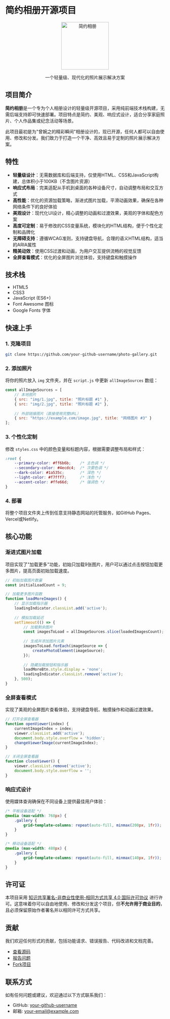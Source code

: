 # 简约相册开源项目

<p align="center">
  <img src="https://img.alicdn.com/imgextra/i2/2212723071657/O1CN01dY34ov1O6xKESoh5k_!!2212723071657.jpg" alt="简约相册" width="150">
</p>

<p align="center">
  一个轻量级、现代化的照片展示解决方案
</p>

## 项目简介

**简约相册**是一个专为个人相册设计的轻量级开源项目，采用纯前端技术栈构建，无需后端支持即可快速部署。项目特点是简约、美观、响应式设计，适合分享家庭照片、个人作品集或纪念活动等场景。

此项目最初是为"曾婉之的精彩瞬间"相册设计的，现已开源，任何人都可以自由使用、修改和分发。我们致力于打造一个干净、高效且易于定制的照片展示解决方案。

## 特性

- **轻量级设计**：无需数据库和后端支持，仅使用HTML、CSS和JavaScript构建，总体积小于100KB（不含图片资源）
- **响应式布局**：完美适配从手机到桌面的各种设备尺寸，自动调整布局和交互方式
- **高性能**：优化的资源加载策略，渐进式图片加载，平滑动画效果，确保在各种网络条件下的良好体验
- **美观设计**：现代化UI设计，精心调整的动画和过渡效果，美观的字体和配色方案
- **高度可定制**：易于修改的CSS变量系统，模块化的HTML结构，便于个性化定制和品牌化
- **无障碍支持**：遵循WCAG准则，支持键盘导航，合理的语义HTML结构，适当的ARIA属性
- **精美动效**：使用CSS过渡和动画，为用户交互提供流畅的视觉反馈
- **全屏查看模式**：优化的全屏图片浏览体验，支持键盘和触摸操作

## 技术栈

- HTML5
- CSS3
- JavaScript (ES6+)
- Font Awesome 图标
- Google Fonts 字体

## 快速上手

### 1. 克隆项目

```bash
git clone https://github.com/your-github-username/photo-gallery.git
```

### 2. 添加照片

将你的照片放入 `img` 文件夹，并在 `script.js` 中更新 `allImageSources` 数组：

```javascript
const allImageSources = [
    // 本地图片
    { src: "img/1.jpg", title: "照片标题 #1" },
    { src: "img/2.jpg", title: "照片标题 #2" },
    
    // 外部链接图片（直接使用完整URL）
    { src: "https://example.com/image.jpg", title: "网络图片 #3" }
];
```

### 3. 个性化定制

修改 `styles.css` 中的颜色变量和标题内容，根据需要调整布局和样式：

```css
:root {
    --primary-color: #ff6b6b;    /* 主色调 */
    --secondary-color: #4ecdc4;  /* 次要色调 */
    --dark-color: #1a535c;       /* 深色 */
    --light-color: #f7fff7;      /* 浅色 */
    --accent-color: #ffe66d;     /* 强调色 */
}
```

### 4. 部署

将整个项目文件夹上传到任意支持静态网站的托管服务，如GitHub Pages、Vercel或Netlify。

## 核心功能

### 渐进式图片加载

项目实现了"加载更多"功能，初始只加载9张图片，用户可以通过点击按钮加载更多图片，提高页面初始加载速度。

```javascript
// 初始加载图片数量
const initialLoadCount = 9;

// 加载更多图片函数
function loadMoreImages() {
    // 显示加载指示器
    loadingIndicator.classList.add('active');
    
    // 模拟加载延迟
    setTimeout(() => {
        // 加载剩余图片
        const imagesToLoad = allImageSources.slice(loadedImagesCount);
        
        // 生成并添加图片元素
        imagesToLoad.forEach(imageSource => {
            createPhotoElement(imageSource);
        });
        
        // 隐藏加载按钮和指示器
        loadMoreBtn.style.display = 'none';
        loadingIndicator.classList.remove('active');
    }, 500);
}
```

### 全屏查看模式

实现了美观的全屏图片查看体验，支持键盘导航、触摸操作和动画过渡效果。

```javascript
// 打开全屏查看器
function openViewer(index) {
    currentImageIndex = index;
    viewer.classList.add('active');
    document.body.style.overflow = 'hidden';
    changeViewerImage(currentImageIndex);
}

// 关闭全屏查看器
function closeViewer() {
    viewer.classList.remove('active');
    document.body.style.overflow = '';
}
```

### 响应式设计

使用媒体查询确保在不同设备上提供最佳用户体验：

```css
/* 平板设备适配 */
@media (max-width: 768px) {
    .gallery {
        grid-template-columns: repeat(auto-fill, minmax(200px, 1fr));
    }
}

/* 移动设备适配 */
@media (max-width: 480px) {
    .gallery {
        grid-template-columns: repeat(auto-fill, minmax(140px, 1fr));
    }
}
```

## 许可证

本项目采用 [知识共享署名-非商业性使用-相同方式共享 4.0 国际许可协议](https://creativecommons.org/licenses/by-nc-sa/4.0/deed.zh) 进行许可。这意味着你可以自由地使用、修改和分发这个项目，但**不允许用于商业目的**，且必须保留原始作者署名并以相同许可方式共享。

## 贡献

我们欢迎任何形式的贡献，包括功能请求、错误报告、代码改进和文档完善。

- [查看源码](https://github.com/your-github-username/photo-gallery)
- [报告问题](https://github.com/your-github-username/photo-gallery/issues)
- [Fork项目](https://github.com/your-github-username/photo-gallery/fork)

## 联系方式

如有任何问题或建议，欢迎通过以下方式联系我们：

- GitHub: [your-github-username](https://github.com/your-github-username)
- 邮箱: your-email@example.com 
